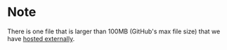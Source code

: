 # Note

There is one file that is larger than 100MB (GitHub's max file size) that we have [hosted externally](https://www.ghaffaritabrizi.com/tigerfid/Reader_103_RS232_Rev6.Bkp).